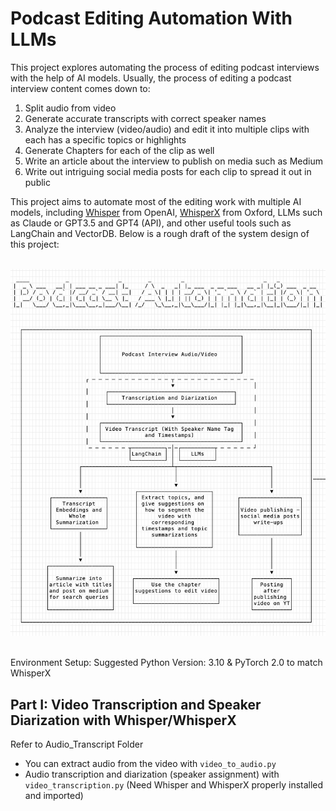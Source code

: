 # Podcast Editing Automation With LLMs

This project explores automating the process of editing podcast interviews with the help of AI models.
Usually, the process of editing a podcast interview content comes down to:
1. Split audio from video
2. Generate accurate transcripts with correct speaker names
3. Analyze the interview (video/audio) and edit it into multiple clips with each has a specific topics or highlights
4. Generate Chapters for each of the clip as well
5. Write an article about the interview to publish on media such as Medium
6. Write out intriguing social media posts for each clip to spread it out in public

This project aims to automate most of the editing work with multiple AI models, including [Whisper](https://github.com/openai/whisper) from OpenAI, [WhisperX](https://github.com/m-bain/whisperX) from Oxford, LLMs such as Claude or GPT3.5 and GPT4 (API), and other useful tools such as LangChain and VectorDB. 
Below is a rough draft of the system design of this project:<br><br>

![Workflow](./SysDesign.png)<br><br>

Environment Setup: 
Suggested Python Version: 3.10 & PyTorch 2.0 to match WhisperX

## Part I: Video Transcription and Speaker Diarization with Whisper/WhisperX

Refer to Audio_Transcript Folder
- You can extract audio from the video with `video_to_audio.py`
- Audio transcription and diarization (speaker assignment) with `video_transcription.py` (Need Whisper and WhisperX properly installed and imported)